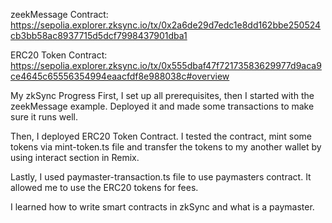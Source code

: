 zeekMessage Contract: https://sepolia.explorer.zksync.io/tx/0x2a6de29d7edc1e8dd162bbe250524cb3bb58ac8937715d5dcf7998437901dba1

ERC20 Token Contract: https://sepolia.explorer.zksync.io/tx/0x555dbaf47f72173583629977d9aca9ce4645c65556354994eaacfdf8e988038c#overview

My zkSync Progress
First, I set up all prerequisites, then I started with the zeekMessage example. Deployed it and made some transactions to make sure it runs well.

Then, I deployed ERC20 Token Contract. I tested the contract, mint some tokens via mint-token.ts file and transfer the tokens to my another wallet by using interact section in Remix.

Lastly, I used paymaster-transaction.ts file to use paymasters contract. It allowed me to use the ERC20 tokens for fees.

I learned how to write smart contracts in zkSync and what is a paymaster.
